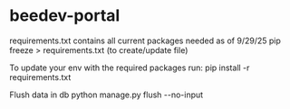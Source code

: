 # beedev-portal

requirements.txt contains all current packages needed as of 9/29/25
pip freeze > requirements.txt (to create/update file)

To update your env with the required packages run:
pip install -r requirements.txt

Flush data in db
python manage.py flush --no-input